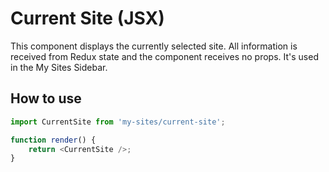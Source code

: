 # Current Site (JSX)

This component displays the currently selected site. All information is received from
Redux state and the component receives no props. It's used in the My Sites Sidebar.

## How to use

```js
import CurrentSite from 'my-sites/current-site';

function render() {
	return <CurrentSite />;
}
```
